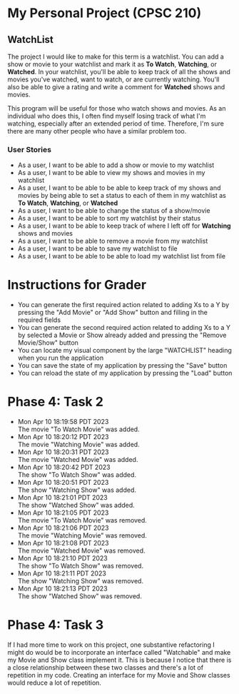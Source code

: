 # My Personal Project (CPSC 210)

## WatchList

The project I would like to make for this term is a watchlist.
You can add a show or movie to your watchlist and mark it as
**To Watch**, **Watching**, or **Watched**. In your watchlist, you'll
be able to keep track of all the shows and movies you've watched, want to watch,
or are currently watching. You'll also be able to give a rating and write a comment for **Watched**
shows and movies.

This program will be useful for those who watch shows and movies.
As an individual who does this, I often find myself losing track of
what I'm watching, especially after an extended period of time. Therefore,
I'm sure there are many other people who have a similar problem too.

### User Stories
- As a user, I want to be able to add a show or movie to my watchlist
- As a user, I want to be able to view my shows and movies in my watchlist
- As a user, I want to be able to be able to keep track of my 
  shows and movies by being able to set a status to each of them in my 
  watchlist as **To Watch**, **Watching**, or **Watched**
- As a user, I want to be able to change the status of a show/movie
- As a user, I want to be able to sort my watchlist by their status
- As a user, I want to be able to keep track of where I left off for **Watching** shows and movies
- As a user, I want to be able to remove a movie from my watchlist
- As a user, I want to be able to save my watchlist to file
- As a user, I want to be able to be able to load my watchlist list from file

# Instructions for Grader

- You can generate the first required action related to adding Xs to a Y by pressing the "Add Movie"
  or "Add Show" button and filling in the required fields
- You can generate the second required action related to adding Xs to a Y by selected a Movie or Show
  already added and pressing the "Remove Movie/Show" button
- You can locate my visual component by the large "WATCHLIST" heading when you run the application
- You can save the state of my application by pressing the "Save" button
- You can reload the state of my application by pressing the "Load" button

# Phase 4: Task 2
- Mon Apr 10 18:19:58 PDT 2023 <br>
The movie "To Watch Movie" was added.
- Mon Apr 10 18:20:12 PDT 2023 <br>
The movie "Watching Movie" was added.
- Mon Apr 10 18:20:31 PDT 2023 <br>
The movie "Watched Movie" was added.
- Mon Apr 10 18:20:42 PDT 2023 <br>
The show "To Watch Show" was added.
- Mon Apr 10 18:20:51 PDT 2023 <br>
The show "Watching Show" was added.
- Mon Apr 10 18:21:01 PDT 2023 <br>
The show "Watched Show" was added.
- Mon Apr 10 18:21:05 PDT 2023 <br>
The movie "To Watch Movie" was removed.
- Mon Apr 10 18:21:06 PDT 2023 <br>
The movie "Watching Movie" was removed.
- Mon Apr 10 18:21:08 PDT 2023 <br>
The movie "Watched Movie" was removed.
- Mon Apr 10 18:21:10 PDT 2023 <br>
The show "To Watch Show" was removed.
- Mon Apr 10 18:21:11 PDT 2023 <br>
The show "Watching Show" was removed.
- Mon Apr 10 18:21:13 PDT 2023 <br>
The show "Watched Show" was removed.

# Phase 4: Task 3
If I had more time to work on this project, one substantive refactoring
I might do would be to incorporate an interface called "Watchable" and make
my Movie and Show class implement it. This is because I notice that there is a
close relationship between these two classes and there's a lot of repetition in my 
code. Creating an interface for my Movie and Show classes would reduce a lot of repetition.
